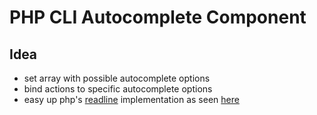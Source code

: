 # PHP CLI Autocomplete Component

## Idea

* set array with possible autocomplete options
* bind actions to specific autocomplete options
* easy up php's [readline](https://secure.php.net/manual/en/book.readline.php) implementation as seen [here](https://github.com/stevleibelt/examples/blob/master/php/cli/readline.php)
